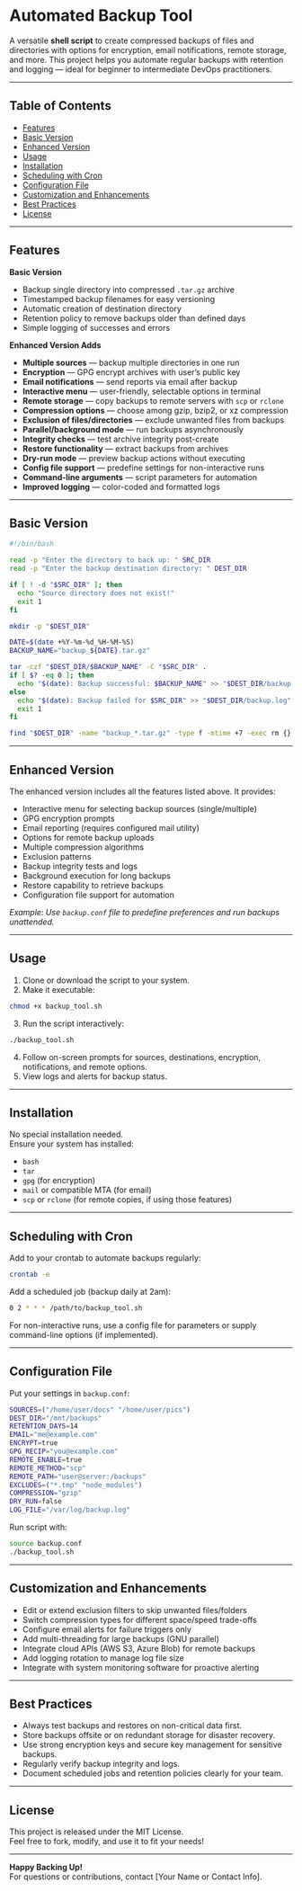 # Automated Backup Tool

A versatile **shell script** to create compressed backups of files and directories with options for encryption, email notifications, remote storage, and more. This project helps you automate regular backups with retention and logging — ideal for beginner to intermediate DevOps practitioners.

---

## Table of Contents

- [Features](#features)
- [Basic Version](#basic-version)
- [Enhanced Version](#enhanced-version)
- [Usage](#usage)
- [Installation](#installation)
- [Scheduling with Cron](#scheduling-with-cron)
- [Configuration File](#configuration-file)
- [Customization and Enhancements](#customization-and-enhancements)
- [Best Practices](#best-practices)
- [License](#license)

---

## Features

**Basic Version**  
- Backup single directory into compressed `.tar.gz` archive  
- Timestamped backup filenames for easy versioning  
- Automatic creation of destination directory  
- Retention policy to remove backups older than defined days  
- Simple logging of successes and errors  

**Enhanced Version Adds**  
- **Multiple sources** — backup multiple directories in one run  
- **Encryption** — GPG encrypt archives with user’s public key  
- **Email notifications** — send reports via email after backup  
- **Interactive menu** — user-friendly, selectable options in terminal  
- **Remote storage** — copy backups to remote servers with `scp` or `rclone`  
- **Compression options** — choose among gzip, bzip2, or xz compression  
- **Exclusion of files/directories** — exclude unwanted files from backups  
- **Parallel/background mode** — run backups asynchronously  
- **Integrity checks** — test archive integrity post-create  
- **Restore functionality** — extract backups from archives  
- **Dry-run mode** — preview backup actions without executing  
- **Config file support** — predefine settings for non-interactive runs  
- **Command-line arguments** — script parameters for automation  
- **Improved logging** — color-coded and formatted logs  

---

## Basic Version

```bash
#!/bin/bash

read -p "Enter the directory to back up: " SRC_DIR
read -p "Enter the backup destination directory: " DEST_DIR

if [ ! -d "$SRC_DIR" ]; then
  echo "Source directory does not exist!"
  exit 1
fi

mkdir -p "$DEST_DIR"

DATE=$(date +%Y-%m-%d_%H-%M-%S)
BACKUP_NAME="backup_${DATE}.tar.gz"

tar -czf "$DEST_DIR/$BACKUP_NAME" -C "$SRC_DIR" .
if [ $? -eq 0 ]; then
  echo "$(date): Backup successful: $BACKUP_NAME" >> "$DEST_DIR/backup.log"
else
  echo "$(date): Backup failed for $SRC_DIR" >> "$DEST_DIR/backup.log"
  exit 1
fi

find "$DEST_DIR" -name "backup_*.tar.gz" -type f -mtime +7 -exec rm {} \;

```


---

## Enhanced Version

The enhanced version includes all the features listed above. It provides:

- Interactive menu for selecting backup sources (single/multiple)
- GPG encryption prompts
- Email reporting (requires configured mail utility)
- Options for remote backup uploads
- Multiple compression algorithms
- Exclusion patterns
- Backup integrity tests and logs
- Background execution for long backups
- Restore capability to retrieve backups
- Configuration file support for automation

*Example: Use `backup.conf` file to predefine preferences and run backups unattended.*

---

## Usage

1. Clone or download the script to your system.
2. Make it executable:
```bash
chmod +x backup_tool.sh
```
3. Run the script interactively:
```bash
./backup_tool.sh
```
4. Follow on-screen prompts for sources, destinations, encryption, notifications, and remote options.
5. View logs and alerts for backup status.

---

## Installation

No special installation needed.  
Ensure your system has installed:

- `bash`
- `tar`
- `gpg` (for encryption)
- `mail` or compatible MTA (for email)
- `scp` or `rclone` (for remote copies, if using those features)

---

## Scheduling with Cron

Add to your crontab to automate backups regularly:

```bash
crontab -e
```

Add a scheduled job (backup daily at 2am):

```bash
0 2 * * * /path/to/backup_tool.sh
```

For non-interactive runs, use a config file for parameters or supply command-line options (if implemented).

---

## Configuration File

Put your settings in `backup.conf`:

```bash
SOURCES=("/home/user/docs" "/home/user/pics")
DEST_DIR="/mnt/backups"
RETENTION_DAYS=14
EMAIL="me@example.com"
ENCRYPT=true
GPG_RECIP="you@example.com"
REMOTE_ENABLE=true
REMOTE_METHOD="scp"
REMOTE_PATH="user@server:/backups"
EXCLUDES=("*.tmp" "node_modules")
COMPRESSION="gzip"
DRY_RUN=false
LOG_FILE="/var/log/backup.log"
```

Run script with:

```bash
source backup.conf
./backup_tool.sh
```
---

## Customization and Enhancements

- Edit or extend exclusion filters to skip unwanted files/folders
- Switch compression types for different space/speed trade-offs
- Configure email alerts for failure triggers only
- Add multi-threading for large backups (GNU parallel)
- Integrate cloud APIs (AWS S3, Azure Blob) for remote backups
- Add logging rotation to manage log file size
- Integrate with system monitoring software for proactive alerting

---

## Best Practices

- Always test backups and restores on non-critical data first.
- Store backups offsite or on redundant storage for disaster recovery.
- Use strong encryption keys and secure key management for sensitive backups.
- Regularly verify backup integrity and logs.
- Document scheduled jobs and retention policies clearly for your team.

---

## License

This project is released under the MIT License.  
Feel free to fork, modify, and use it to fit your needs!

---

**Happy Backing Up!**  
For questions or contributions, contact [Your Name or Contact Info].

